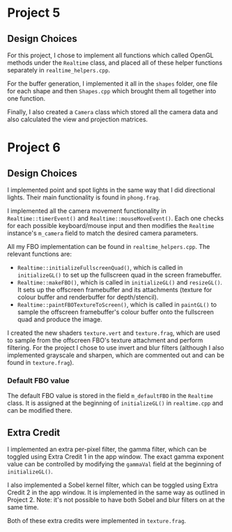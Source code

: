 # Project 5

## Design Choices
For this project, I chose to implement all functions which called OpenGL methods under the `Realtime` class, and placed all of these helper functions separately in `realtime_helpers.cpp`. 

For the buffer generation, I implemented it all in the `shapes` folder, one file for each shape and then `Shapes.cpp` which brought them all  together into one function.

Finally, I also created a `Camera` class which stored all the camera data and also calculated the view and projection matrices.

# Project 6

## Design Choices
I implemented point and spot lights in the same way that I did directional lights. Their main functionality is found in `phong.frag`.

I implemented all the camera movement functionality in `Realtime::timerEvent()` and `Realtime::mouseMoveEvent()`. Each one checks for each possible keyboard/mouse input and then modifies the `Realtime` instance's `m_camera` field to match the desired camera parameters.

All my FBO implementation can be found in `realtime_helpers.cpp`. The relevant functions are:
- `Realtime::initializeFullscreenQuad()`, which is called in `initializeGL()` to set up the fullscreen quad in the screen framebuffer.
- `Realtime::makeFBO()`, which is called in `initializeGL()` and `resizeGL()`. It sets up the offscreen framebuffer and its attachments (texture for colour buffer and renderbuffer for depth/stencil).
- `Realtime::paintFBOTextureToScreen()`, which is called in `paintGL()` to sample the offscreen framebuffer's colour buffer onto the fullscreen quad and produce the image.

I created the new shaders `texture.vert` and `texture.frag`, which are used to sample from the offscreen FBO's texture attachment and perform filtering. For the project I chose to use invert and blur filters (although I also implemented grayscale and sharpen, which are commented out and can be found in `texture.frag`).

### Default FBO value
The default FBO value is stored in the field `m_defaultFBO` in the `Realtime` class. It is assigned at the beginning of `initializeGL()` in `realtime.cpp` and can be modified there.

## Extra Credit
I implemented an extra per-pixel filter, the gamma filter, which can be toggled using Extra Credit 1 in the app window. The exact gamma exponent value can be controlled by modifying the `gammaVal` field at the beginning of `initializeGL()`.

I also implemented a Sobel kernel filter, which can be toggled using Extra Credit 2 in the app window. It is implemented in the same way as outlined in Project 2. Note: it's not possible to have both Sobel and blur filters on at the same time.

Both of these extra credits were implemented in `texture.frag`.